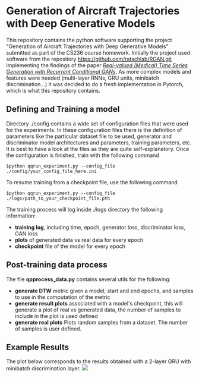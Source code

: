 # Generation of Aircraft Trajectories with Deep Generative Models
This repository contains the python software supporting the project "Generation of Aircraft Trajectories with Deep Generative Models" submitted as part of the CS236 course homework. Initially the project used software from the repository https://github.com/ratschlab/RGAN.git  implementing the findings of the paper _[Real-valued (Medical) Time Series Generation with Recurrent Conditional GANs](https://arxiv.org/abs/1706.02633)_. As more complex models and features were needed (multi-layer RNNs, GRU units, minibatch discrimination...) it was decided to do a fresh implementation in Pytorch, which is what this repository contains.

## Defining and Training a model
Directory ./config contains a wide set of configuration files that were used for the experiments. In these configuration files there is the definition of parameters like the particular dataset file to be used, generator and discriminator model architectures and parameters, training parameters, etc. It is best to have a look at the files as they are quite self-explanatory.
Once the configuration is finished, train with the following command

`$python qqrun_experiment.py --config_file ./config/your_config_file_here.ini `

To resume training from a checkpoint file, use the following command

`$python qqrun_experiment.py --config_file ./logs/path_to_your_checkpoint_file.pth `

The training process will log inside ./logs directory the following information:
+ **training log**, including time, epoch, generator loss, discriminator loss, GAN loss
+ **plots** of generated data vs real data for every epoch
+ **checkpoint** file of the model for every epoch

## Post-training data process
The file **qpprocess_data.py** contains several utils for the following:
+ **generate DTW** metric given a model, start and end epochs, and samples to use in the computation of the metric
+ **generate result plots** associated with a model's checkpoint, this will generate a plot of real vs generated data, the number of samples to include in the plot is used defined
+ **generate real plots** Plots random samples from a dataset. The number of samples is user defined. 

## Example Results
The plot below corresponds to the results obtained with a 2-layer GRU with minibatch discrimination layer.
![](https://github.com/txoritxo/CS236Project_2.git/mmdgru.png)
